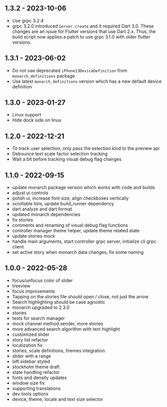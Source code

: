 ## 1.3.2 - 2023-10-06
- Use grpc 3.2.4
- grpc 3.2.0 introduced `Server.create` and it required Dart 3.0. These changes are 
  an issue for Flutter versions that use Dart 2.x. Thus, the build script now applies 
  a patch to use grpc 3.1.0 with older flutter versions.

## 1.3.1 - 2023-06-02
- Do not use deprecated `iPhone13DeviceDefinition` from `monarch_definitions` package
- Use latest `monarch_definitions` version which has a new default device definition

## 1.3.0 - 2023-01-27
- Linux support
- Hide dock side on linux

## 1.2.0 - 2022-12-21
- To track user selection, only pass the selection kind to the preview api
- Debounce text scale factor selection tracking
- Wait a bit before tracking visual debug flag changes

## 1.1.0 - 2022-09-15
- update monarch package version which works with code and builds
- adjust ui controls
- polish ui, increase font size, align checkboxes vertically
- scrollable lists, update build_runner dependency
- dart analyze and dart format
- updated monarch dependencies
- fix stories
- comments and renaming of visual debug flag functions
- controller manager theme helper, update theme related state
- update stories mock
- handle main arguments, start controller grpc server, initialize cli grpc client
- set active story when monarch data changes, fix some naming

## 1.0.0 - 2022-05-28
- focus/unfocus color of slider
- treeview 
- focus improvements
- Tapping on the stories file should open / close, not just the arrow
- Search highlighting should be case agnostic
- monarch upgraded to 2.3.0
- stories
- tests for search manager
- mock channel method sender, more stories
- more advanced search algorithm with text highlight
- customized slider
- story list refactor
- localization fix
- stories, scale definitions, themes integration
- slider with a range
- left sidebar styled
- stockholm theme draft
- state handling refactor
- fonts and density updates
- window size fix
- supporting translations
- dev tools options
- device, theme, locale and text size selector
